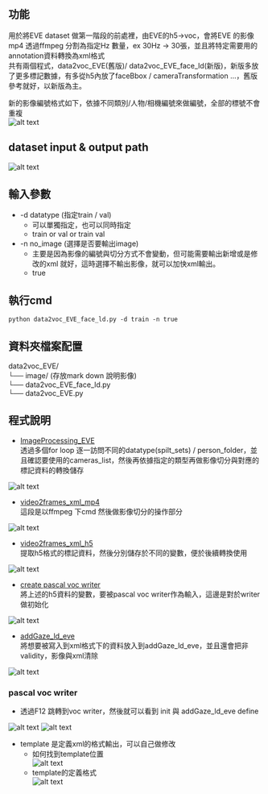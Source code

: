 功能
---
用於將EVE dataset 做第一階段的前處裡，由EVE的h5->voc，會將EVE 的影像mp4 透過ffmpeg 分割為指定Hz 數量，ex 30Hz -> 30張，並且將特定需要用的annotation資料轉換為xml格式  
共有兩個程式，data2voc_EVE(舊版)/ data2voc_EVE_face_ld(新版)，新版多放了更多標記數據，有多從h5內放了faceBbox / cameraTransformation ...，舊版參考就好，以新版為主。  

新的影像編號格式如下，依據不同類別/人物/相機編號來做編號，全部的標號不會重複  
<img src="images/image.png" alt="alt text"/>
<!-- <img src="images/image.png" alt="alt text" width="1000"/> -->


dataset input & output path
---
<img src="images/image_path.png" alt="alt text" />

輸入參數
---
- -d datatype (指定train / val) 
  - 可以單獨指定，也可以同時指定
  - train or val or train val 
- -n no_image (選擇是否要輸出image) 
  - 主要是因為影像的編號與切分方式不會變動，但可能需要輸出新增或是修改的xml 就好，這時選擇不輸出影像，就可以加快xml輸出。  
  - true



執行cmd
---
```
python data2voc_EVE_face_ld.py -d train -n true
```


資料夾檔案配置
---
data2voc_EVE/  
└── image/ (存放mark down 說明影像)  
└── data2voc_EVE_face_ld.py  
└── data2voc_EVE.py   





程式說明
---
- [ImageProcessing_EVE](data2voc_EVE_face_ld.py#L387)  
透過多個for loop 逐一訪問不同的datatype(spilt_sets) / person_folder，並且確認要使用的cameras_list，然後再依據指定的類型再做影像切分與對應的標記資料的轉換儲存  
<img src="images/ImageProcessing_EVE.png" alt="alt text" />  


- [video2frames_xml_mp4](data2voc_EVE_face_ld.py#L164)  
這段是以ffmpeg 下cmd 然後做影像切分的操作部分  
<img src="images/video2frames_xml_mp4.png" alt="alt text" />  


- [video2frames_xml_h5](data2voc_EVE_face_ld.py#L195)  
提取h5格式的標記資料，然後分別儲存於不同的變數，便於後續轉換使用   
<img src="images/video2frames_xml_h5.png" alt="alt text" />  


- [create pascal voc writer](data2voc_EVE_face_ld.py#L327)  
將上述的h5資料的變數，要被pascal voc writer作為輸入，這邊是對於writer 做初始化  
<img src="images/video2frames_xml_voc_writer.png" alt="alt text" />  


- [addGaze_ld_eve](data2voc_EVE_face_ld.py#L362)  
將想要被寫入到xml格式下的資料放入到addGaze_ld_eve，並且還會把非validity，影像與xml清除  
<img src="images/video2frames_xml_addGaze_ld_eve.png" alt="alt text" />  


###  pascal voc writer  
- 透過F12 跳轉到voc writer，然後就可以看到 init 與 addGaze_ld_eve define
<img src="images/voc_writer_jump.png" alt="alt text" />   
<img src="images/voc_writer_1.png" alt="alt text" />  


- template 是定義xml的格式輸出，可以自己做修改  
  - 如何找到template位置  
    <img src="images/voc_writer_template_path.png" alt="alt text" />  
  - template的定義格式  
    <img src="images/voc_writer_template.png" alt="alt text" />  

